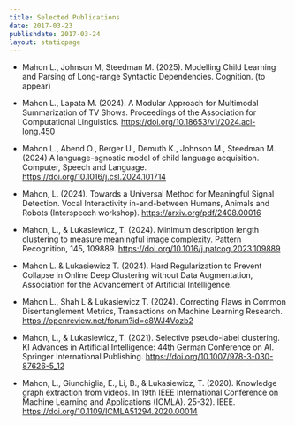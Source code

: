 ```yaml
---
title: Selected Publications
date: 2017-03-23
publishdate: 2017-03-24
layout: staticpage
---
```


- Mahon L., Johnson M, Steedman M. (2025). Modelling Child Learning and Parsing of Long-range Syntactic Dependencies. Cognition. (to appear)

- Mahon L., Lapata M. (2024). A Modular Approach for Multimodal Summarization of TV Shows. Proceedings of the Association for Computational Linguistics. <https://doi.org/10.18653/v1/2024.acl-long.450>

- Mahon L., Abend O., Berger U., Demuth K., Johnson M., Steedman M. (2024) A language-agnostic model of child language acquisition. Computer, Speech and Language. <https://doi.org/10.1016/j.csl.2024.101714>

- Mahon, L. (2024). Towards a Universal Method for Meaningful Signal Detection. Vocal Interactivity in-and-between Humans, Animals and Robots (Interspeech workshop). <https://arxiv.org/pdf/2408.00016>

- Mahon, L., & Lukasiewicz, T. (2024). Minimum description length clustering to measure meaningful image complexity. Pattern Recognition, 145, 109889. <https://doi.org/10.1016/j.patcog.2023.109889>

- Mahon L. & Lukasiewicz T. (2024). Hard Regularization to Prevent Collapse in Online Deep Clustering without Data Augmentation, Association for the Advancement of Artificial Intelligence. 

- Mahon L., Shah L & Lukasiewicz T. (2024). Correcting Flaws in Common Disentanglement Metrics, Transactions on Machine Learning Research. <https://openreview.net/forum?id=c8WJ4Vozb2>

- Mahon, L., & Lukasiewicz, T. (2021). Selective pseudo-label clustering. KI Advances in Artificial Intelligence: 44th German Conference on AI. Springer International Publishing. <https://doi.org/10.1007/978-3-030-87626-5_12>

- Mahon, L., Giunchiglia, E., Li, B., & Lukasiewicz, T. (2020). Knowledge graph extraction from videos. In 19th IEEE International Conference on Machine Learning and Applications (ICMLA). 25-32). IEEE. <https://doi.org/10.1109/ICMLA51294.2020.00014>
